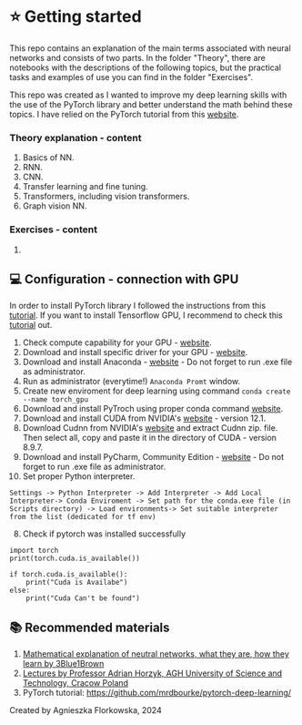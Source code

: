 # :star: Getting started
This repo contains an explanation of the main terms associated with neural networks and consists of two parts. In the folder  "Theory", there are notebooks with the descriptions of the following topics, but the practical tasks and examples of use you can find in the folder "Exercises".

This repo was created as I wanted to improve my deep learning skills with the use of the PyTorch library and better understand the math behind these topics. I have relied on the PyTorch tutorial from this [website](https://github.com/mrdbourke/pytorch-deep-learning/).

### Theory explanation - content
1. Basics of NN.
2. RNN.
3. CNN.
4. Transfer learning and fine tuning.
5. Transformers, including vision transformers.
6. Graph vision NN.

### Exercises - content
1.
 
## :computer: Configuration - connection with GPU

In order to install PyTorch library I followed the instructions from this [tutorial](https://medium.com/@harunijaz/a-step-by-step-guide-to-installing-cuda-with-pytorch-in-conda-on-windows-verifying-via-console-9ba4cd5ccbef). If you want to install Tensorflow GPU, I recommend to check this [tutorial](https://www.youtube.com/watch?v=5Ym-dOS9ssA&list=PLhhyoLH6IjfxVOdVC1P1L5z5azs0XjMsb&index=1) out.

1. Check compute capability for your GPU - [website](https://developer.nvidia.com/cuda-gpus).
2. Download and install specific driver for your GPU - [website](https://www.nvidia.com/Download/index.aspx).
3. Download and install Anaconda - [website](https://www.anaconda.com/download) - Do not forget to run .exe file as administrator.
4. Run as administrator (everytime!) `Anaconda Promt` window.
5. Create new enviroment for deep learning using command `conda create --name torch_gpu`
6. Download and install PyTroch using proper conda command [website](https://pytorch.org/).
7. Download and install CUDA from NVIDIA's [website](https://developer.nvidia.com/cuda-12-1-0-download-archive) - version 12.1.
8. Download Cudnn from NVIDIA's [website](https://developer.nvidia.com/rdp/cudnn-archive) and extract Cudnn zip. file. Then select all, copy and paste it in the directory of CUDA - version 8.9.7.
6. Download and install PyCharm, Community Edition  - [website](https://www.jetbrains.com/pycharm/download/) - Do not forget to run .exe file as administrator.
7. Set proper Python interpreter.
```
Settings -> Python Interpreter -> Add Interpreter -> Add Local Interpreter-> Conda Enviroment -> Set path for the conda.exe file (in Scripts directory) -> Load environments-> Set suitable interpreter from the list (dedicated for tf env)
```
8. Check if pytorch was installed successfully
```
import torch
print(torch.cuda.is_available())

if torch.cuda.is_available():
    print("Cuda is Availabe")
else:
    print("Cuda Can't be found")
```


## :books: Recommended materials 
1. [Mathematical explanation of neutral networks, what they are, how they learn by 3Blue1Brown](https://www.youtube.com/playlist?list=PLZHQObOWTQDNU6R1_67000Dx_ZCJB-3pi)
2. [Lectures by Professor Adrian Horzyk, AGH University of Science and Technology, Cracow Poland](https://home.agh.edu.pl/~horzyk/lectures/kbcidmb/)
3. PyTorch tutorial: https://github.com/mrdbourke/pytorch-deep-learning/


Created by Agnieszka Florkowska, 2024
